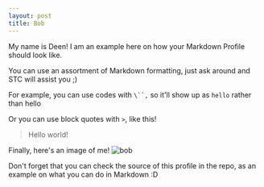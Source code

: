 ```yaml
---
layout: post
title: Bob
---
```


My name is Deen! I am an example here on how your Markdown Profile should look like.

You can use an assortment of Markdown formatting, just ask around and STC will assist you ;)

For example, you can use codes with `\``,` so it'll show up as `hello` rather than hello

Or you can use block quotes with `>`, like this!
> Hello world!

Finally, here's an image of me!
![bob](https://cdn4.iconfinder.com/data/icons/love-cartoon-vol-1/100/boy_stick_stickman_human_alone_happy-512.png)

Don't forget that you can check the source of this profile in the repo, as an example on what you can do in Markdown :D
